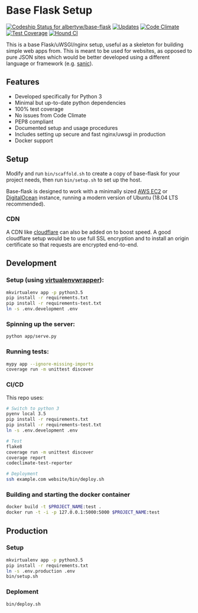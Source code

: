 # Base Flask Setup

[ ![Codeship Status for albertyw/base-flask](https://codeship.com/projects/7a732790-5535-0134-49ab-4625866fb5c2/status?branch=master)](https://codeship.com/projects/172030)
[![Updates](https://pyup.io/repos/github/albertyw/base-flask/shield.svg)](https://pyup.io/repos/github/albertyw/base-flask/)
[![Code Climate](https://codeclimate.com/github/albertyw/base-flask/badges/gpa.svg)](https://codeclimate.com/github/albertyw/base-flask)
[![Test Coverage](https://codeclimate.com/github/albertyw/base-flask/badges/coverage.svg)](https://codeclimate.com/github/albertyw/base-flask/coverage)
[![Hound CI](https://img.shields.io/badge/houndci-monitored-blue.svg)](https://houndci.com/)

This is a base Flask/uWSGI/nginx setup, useful as a skeleton for building
simple web apps from.  This is meant to be used for websites, as opposed to
pure JSON sites which would be better developed using a different language or
framework (e.g. [sanic](https://github.com/channelcat/sanic)).

Features
--------

 - Developed specifically for Python 3
 - Minimal but up-to-date python dependencies
 - 100% test coverage
 - No issues from Code Climate
 - PEP8 compliant
 - Documented setup and usage procedures
 - Includes setting up secure and fast nginx/uwsgi in production
 - Docker support

Setup
-----

Modify and run `bin/scaffold.sh` to create a copy of base-flask for your
project needs, then run `bin/setup.sh` to set up the host.

Base-flask is designed to work with a minimally sized [AWS EC2](https://aws.amazon.com/ec2/instance-types/)
or [DigitalOcean](https://www.digitalocean.com/pricing/)
instance, running a modern version of Ubuntu (18.04 LTS recommended).

### CDN

A CDN like [cloudflare](https://www.cloudflare.com/) can also be added on to boost
speed.  A good cloudflare setup would be to use full SSL encryption and to
install an origin certificate so that requests are encrypted end-to-end.

Development
-----------

### Setup (using [virtualenvwrapper](https://virtualenvwrapper.readthedocs.io/en/latest/)):

```bash
mkvirtualenv app -p python3.5
pip install -r requirements.txt
pip install -r requirements-test.txt
ln -s .env.development .env
```

### Spinning up the server:

```bash
python app/serve.py
```

### Running tests:

```bash
mypy app --ignore-missing-imports
coverage run -m unittest discover
```

### CI/CD

This repo uses:

```bash
# Switch to python 3
pyenv local 3.5
pip install -r requirements.txt
pip install -r requirements-test.txt
ln -s .env.development .env

# Test
flake8
coverage run -m unittest discover
coverage report
codeclimate-test-reporter

# Deployment
ssh example.com website/bin/deploy.sh
```

### Building and starting the docker container

```bash
docker build -t $PROJECT_NAME:test .
docker run -t -i -p 127.0.0.1:5000:5000 $PROJECT_NAME:test
```

Production
----------

### Setup

```bash
mkvirtualenv app -p python3.5
pip install -r requirements.txt
ln -s .env.production .env
bin/setup.sh
```

### Deploment

```bash
bin/deploy.sh
```
